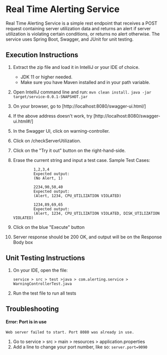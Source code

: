 # Real Time Alerting Service

Real Time Alerting Service is a simple rest endpoint that receives a POST request containing server utilization data and returns an alert if server utilization is violating certain conditions, or returns no alert otherwise.
The service uses Spring Boot, Swagger, and JUnit for unit testing.


## Execution Instructions

1. Extract the zip file and load it in IntelliJ or your IDE of choice.
    - JDK 11 or higher needed.
    - Make sure you have Maven installed and in your path variable.
2. Open IntelliJ command line and run:
    `mvn clean install.`
    `java -jar target/service-0.0.1-SNAPSHOT.jar`
3. On your browser, go to [http://localhost:8080/swagger-ui.html/]
4. If the above address doesn't work, try [http://localhost:8080/swagger-ui.html#/]
5. In the Swagger UI, click on warning-controller.
6. Click on /checkServerUtilization.
7. Click on the "Try it out" button on the right-hand-side.
8. Erase the current string and input a test case.
		Sample Test Cases:

				1,2,3,4
				Expected output:
				(No Alert, 1)

				2234,90,50,40
				Expected output:
				(Alert, 1234, CPU_UTILIZATION VIOLATED)

				1234,89,69,65
				Expected output:
				(Alert, 1234, CPU_UTILIZATION VIOLATED, DISK_UTILIZATION VIOLATED)


9. Click on the blue "Execute" button
10. Server response should be 200 OK, and output will be on the Response Body box


## Unit Testing Instructions

1. On your IDE, open the file:

	`service > src > test >java > com.alerting.service > WarningControllerTest.java`

2.  Run the test file to run all tests


## Troubleshooting

#### Error: Port is in use
`Web server failed to start. Port 8080 was already in use.`

1. Go to service > src > main > resources > application.properties
2. Add a line to change your port number, like so:
		`server.port=9090`